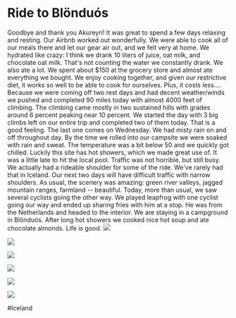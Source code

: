 # Ride to Blönduós
Goodbye and thank you Akureyri! It was great to spend a few days relaxing and resting. Our Airbnb worked out wonderfully. We were able to cook all of our meals there and let our gear air out, and we felt very at home. We hydrated like crazy: I think we drank 10 liters of juice, oat milk, and chocolate oat milk. That's not counting the water we constantly drank. We also ate a lot. We spent about $150 at the grocery store and almost ate everything we bought. We enjoy cooking together, and given our restrictive diet, it works so well to be able to cook for ourselves. Plus, it costs less.... Because we were coming off two rest days and had decent weather/winds we pushed and completed 90 miles today with almost 4000 feet of climbing. The climbing came mostly in two sustained hills with grades around 6 percent peaking near 10 percent. We started the day with 3 big climbs left on our entire trip and completed two of them today. That is a good feeling. The last one comes on Wednesday. We had misty rain on and off throughout day. By the time we rolled into our campsite we were soaked with rain and sweat. The temperature was a bit below 50 and we quickly got chilled. Luckily this site has hot showers, which we made great use of. It was a little late to hit the local pool. Traffic was not horrible, but still busy. We actually had a rideable shoulder for some of the ride. We've rarely had that in Iceland. Our next two days will have difficult traffic with narrow shoulders. As usual, the scenery was amazing: green river valleys, jagged mountain ranges, farmland -- beautiful. Today, more than usual, we saw several cyclists going the other way. We played leapfrog with one cyclist going our way and ended up sharing fries with him at a stop. He was from the Netherlands and headed to the interior. We are staying in a campground in Blönduós. After long hot showers we cooked nice hot soup and ate chocolate almonds. Life is good. 
![](data/630ff627-bf4d-4209-8321-526a82e1a74c.jpg)
 
![](data/bf46c0c0-ff61-48fe-be76-8c14820a2234.jpg)
 
![](data/deb580db-cdf9-4e15-9131-77d99666699d.jpg)
 
![](data/805268e4-22d1-4e4c-a0ac-3f5d3036f6d3.jpg)
 
![](data/1b46d964-eeda-458f-ae6c-e276e20148e0.jpg)
 
![](data/555b5cb6-01da-4679-8b49-74792b68f8d4.jpg)

#Iceland